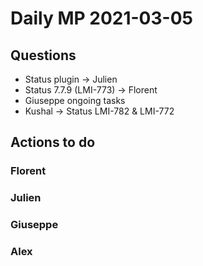 # Daily MP 2021-03-05

## Questions

* Status plugin -> Julien
* Status 7.7.9 (LMI-773) -> Florent
* Giuseppe ongoing tasks
* Kushal -> Status LMI-782 & LMI-772

## Actions to do

### Florent

### Julien

### Giuseppe

### Alex


